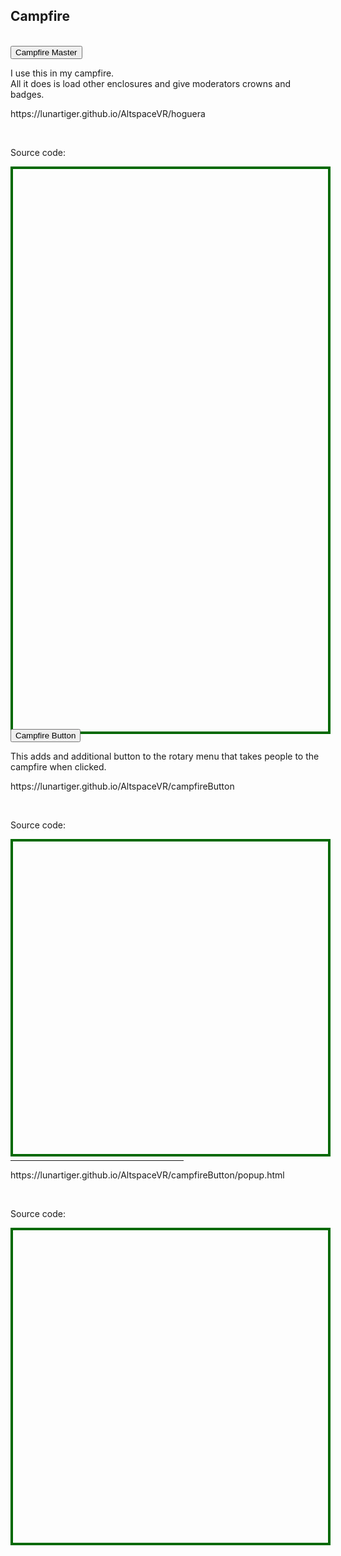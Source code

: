 <h2>Campfire</h2>
<br>
<button class="collapsible" id="master" data-parent="master" data-child="master-child">Campfire Master</button>
<div id="master-child" class="innertext" data-parent="master">
	<p>I use this in my campfire.<br>All it does is load other enclosures and give moderators crowns and badges.</p>
	<p><a href="https://lunartiger.github.io/AltspaceVR/hoguera" style="text-decoration:none">https://lunartiger.github.io/AltspaceVR/hoguera</a></p>
	<br>
	<p>Source code:</p>
	<div id='rawfile0' style="border: 0;max-width:100%;max-height:95%;height:900px;width:705px;display: inline-block;">
		<pre id="thePre0" style="text-align:left; background:transparent; color: green;max-width:100%;max-height:100%;height:900px;width:705px;border: 4px solid #006900;margin: auto;overflow: scroll;display: block;"></pre>
	</div>
</div>
<script>
fetch('https://raw.githubusercontent.com/LunarTiger/AltspaceVR/master/hoguera/index.html')
.then(body=>body.text())
.then(body=>{document.getElementById('thePre0').innerText = body;})
</script>
<button class="collapsible" id="button" data-parent="button" data-child="button-child">Campfire Button</button>
<div id="button-child" class="innertext" data-parent="button">
	<p>This adds and additional button to the rotary menu that takes people to the campfire when clicked.</p>
	<p><a href="https://lunartiger.github.io/AltspaceVR/campfireButton" style="text-decoration:none">https://lunartiger.github.io/AltspaceVR/campfireButton</a></p>
	<br>
	<p>Source code:</p>
	<div id='rawfile1' style="border: 0;max-width:100%;max-height:95%;height:500px;width:705px;display: inline-block;">
		<pre id="thePre1" style="text-align:left; background:transparent; color: green;max-width:100%;max-height:100%;height:900px;width:705px;border: 4px solid #006900;margin: auto;overflow: scroll;display: block;"></pre>
	</div>
	<hr style="width:55%">
	<p><a href="https://lunartiger.github.io/AltspaceVR/campfireButton/popup.html" style="text-decoration:none">https://lunartiger.github.io/AltspaceVR/campfireButton/popup.html</a></p>
	<br>
	<p>Source code:</p>
	<div id='rawfile2' style="border: 0;max-width:100%;max-height:95%;height:500px;width:705px;display: inline-block;">
		<pre id="thePre2" style="text-align:left; background:transparent; color: green;max-width:100%;max-height:100%;height:900px;width:705px;border: 4px solid #006900;margin: auto;overflow: scroll;display: block;"></pre>
	</div>
</div>
<script>
fetch('https://raw.githubusercontent.com/LunarTiger/AltspaceVR/master/campfireButton/index.html')
.then(body=>body.text())
.then(body=>{document.getElementById('thePre1').innerText = body;})
</script>
<script>
fetch('https://raw.githubusercontent.com/LunarTiger/AltspaceVR/master/campfireButton/popup.html')
.then(body=>body.text())
.then(body=>{document.getElementById('thePre2').innerText = body;})
</script>
<hr style="height:50px; visibility:hidden;" />
